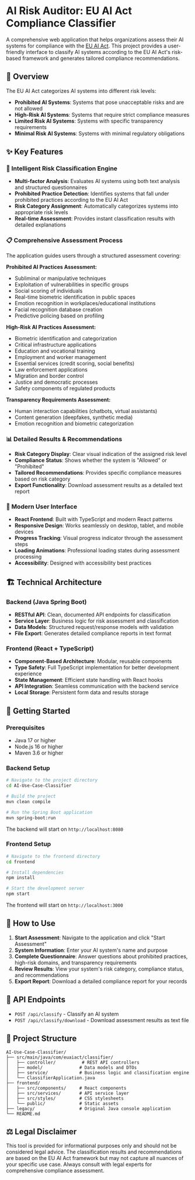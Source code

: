 # AI Risk Auditor: EU AI Act Compliance Classifier

A comprehensive web application that helps organizations assess their AI systems for compliance with the [EU AI Act](https://artificialintelligenceact.eu/). This project provides a user-friendly interface to classify AI systems according to the EU AI Act's risk-based framework and generates tailored compliance recommendations.

## 🎯 Overview

The EU AI Act categorizes AI systems into different risk levels:
- **Prohibited AI Systems**: Systems that pose unacceptable risks and are not allowed
- **High-Risk AI Systems**: Systems that require strict compliance measures
- **Limited Risk AI Systems**: Systems with specific transparency requirements  
- **Minimal Risk AI Systems**: Systems with minimal regulatory obligations

## ✨ Key Features

### 🧠 Intelligent Risk Classification Engine
- **Multi-factor Analysis**: Evaluates AI systems using both text analysis and structured questionnaires
- **Prohibited Practice Detection**: Identifies systems that fall under prohibited practices according to the EU AI Act
- **Risk Category Assignment**: Automatically categorizes systems into appropriate risk levels
- **Real-time Assessment**: Provides instant classification results with detailed explanations

### 📋 Comprehensive Assessment Process
The application guides users through a structured assessment covering:

**Prohibited AI Practices Assessment:**
- Subliminal or manipulative techniques
- Exploitation of vulnerabilities in specific groups
- Social scoring of individuals
- Real-time biometric identification in public spaces
- Emotion recognition in workplaces/educational institutions
- Facial recognition database creation
- Predictive policing based on profiling

**High-Risk AI Practices Assessment:**
- Biometric identification and categorization
- Critical infrastructure applications
- Education and vocational training
- Employment and worker management
- Essential services (credit scoring, social benefits)
- Law enforcement applications
- Migration and border control
- Justice and democratic processes
- Safety components of regulated products

**Transparency Requirements Assessment:**
- Human interaction capabilities (chatbots, virtual assistants)
- Content generation (deepfakes, synthetic media)
- Emotion recognition and biometric categorization

### 📊 Detailed Results & Recommendations
- **Risk Category Display**: Clear visual indication of the assigned risk level
- **Compliance Status**: Shows whether the system is "Allowed" or "Prohibited"
- **Tailored Recommendations**: Provides specific compliance measures based on risk category
- **Export Functionality**: Download assessment results as a detailed text report

### 🎨 Modern User Interface
- **React Frontend**: Built with TypeScript and modern React patterns
- **Responsive Design**: Works seamlessly on desktop, tablet, and mobile devices
- **Progress Tracking**: Visual progress indicator through the assessment steps
- **Loading Animations**: Professional loading states during assessment processing
- **Accessibility**: Designed with accessibility best practices

## 🏗️ Technical Architecture

### Backend (Java Spring Boot)
- **RESTful API**: Clean, documented API endpoints for classification
- **Service Layer**: Business logic for risk assessment and classification
- **Data Models**: Structured request/response models with validation
- **File Export**: Generates detailed compliance reports in text format

### Frontend (React + TypeScript)
- **Component-Based Architecture**: Modular, reusable components
- **Type Safety**: Full TypeScript implementation for better development experience
- **State Management**: Efficient state handling with React hooks
- **API Integration**: Seamless communication with the backend service
- **Local Storage**: Persistent form data and results storage

## 🚀 Getting Started

### Prerequisites
- Java 17 or higher
- Node.js 16 or higher
- Maven 3.6 or higher

### Backend Setup
```bash
# Navigate to the project directory
cd AI-Use-Case-Classifier

# Build the project
mvn clean compile

# Run the Spring Boot application
mvn spring-boot:run
```

The backend will start on `http://localhost:8080`

### Frontend Setup
```bash
# Navigate to the frontend directory
cd frontend

# Install dependencies
npm install

# Start the development server
npm start
```

The frontend will start on `http://localhost:3000`

## 📖 How to Use

1. **Start Assessment**: Navigate to the application and click "Start Assessment"
2. **System Information**: Enter your AI system's name and purpose
3. **Complete Questionnaire**: Answer questions about prohibited practices, high-risk domains, and transparency requirements
4. **Review Results**: View your system's risk category, compliance status, and recommendations
5. **Export Report**: Download a detailed compliance report for your records

## 🔧 API Endpoints

- `POST /api/classify` - Classify an AI system
- `POST /api/classify/download` - Download assessment results as text file

## 📁 Project Structure

```
AI-Use-Case-Classifier/
├── src/main/java/com/euaiact/classifier/
│   ├── controller/          # REST API controllers
│   ├── model/              # Data models and DTOs
│   ├── service/            # Business logic and classification engine
│   └── ClassifierApplication.java
├── frontend/
│   ├── src/components/     # React components
│   ├── src/services/       # API service layer
│   ├── src/styles/         # CSS stylesheets
│   └── public/             # Static assets
├── legacy/                 # Original Java console application
└── README.md
```

## ⚖️ Legal Disclaimer

This tool is provided for informational purposes only and should not be considered legal advice. The classification results and recommendations are based on the EU AI Act framework but may not capture all nuances of your specific use case. Always consult with legal experts for comprehensive compliance assessment.


